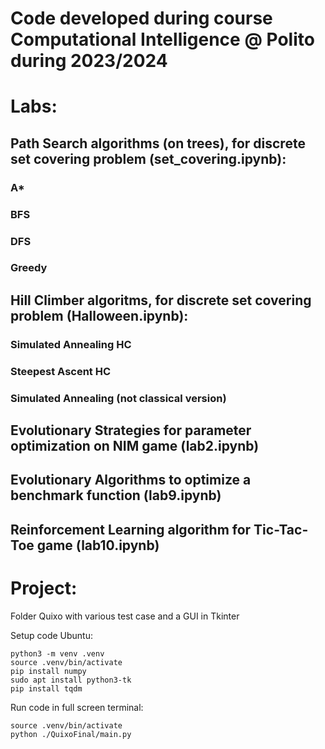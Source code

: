 # Code developed during course Computational Intelligence @ Polito during 2023/2024

# Labs:
## Path Search algorithms (on trees), for discrete set covering problem (set_covering.ipynb):
### A*
### BFS
### DFS
### Greedy
## Hill Climber algoritms, for discrete set covering problem (Halloween.ipynb):
### Simulated Annealing HC
### Steepest Ascent HC
### Simulated Annealing (not classical version)
## Evolutionary Strategies for parameter optimization on NIM game (lab2.ipynb)
## Evolutionary Algorithms to optimize a benchmark function (lab9.ipynb)
## Reinforcement Learning algorithm for Tic-Tac-Toe game (lab10.ipynb)

# Project:
Folder Quixo with various test case and a GUI in Tkinter

Setup code Ubuntu:
```
python3 -m venv .venv
source .venv/bin/activate
pip install numpy
sudo apt install python3-tk
pip install tqdm
```

Run code in full screen terminal:
```
source .venv/bin/activate
python ./QuixoFinal/main.py
```
